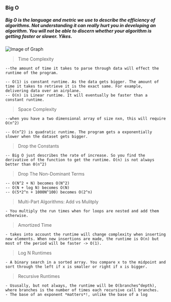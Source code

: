 ### Big O

##### Big O is the language and metric we use to describe the efficiency of algorithms. Not understanding it can really hurt you in developing an algorithm. You will not be able to discern whether your algorithm is getting faster or slower. Yikes.

![Image of Graph](https://cdn-images-1.medium.com/max/1600/1*U4dZWeXgNNrYaedRCuzTIg.png)

> Time Complexity

    --the amount of time it takes to parse through data will effect the runtime of the program.

    -- O(1) is constant runtime. As the data gets bigger. The amount of time it takes to retrieve it is the exact same. For example, delivering data over an airplane.
    -- O(n) is Linear runtime. It will eventually be faster than a constant runtime.

> Space Complexity

    --when you have a two dimensional array of size nxn, this will require O(n^2)

    -- O(n^2) is quadratic runtime. The program gets a exponentially slower when the dataset gets bigger.

> Drop the Constants

    -- Big O just describes the rate of increase. So you find the derivative of the function to get the runtime. O(n) is not always better than 0(n^2)

> Drop The Non-Dominant Terms

    -- O(N^2 + N) becomes O(N^2)
    -- O(N + log N) becomes O(N)
    -- O(5*2^n + 1000N^100) becomes O(2^n)

> Multi-Part Algorithms: Add vs Mulitply

    - You multiply the run times when for loops are nested and add them otherwise.

> Amortized Time

    - takes into account the runtime will change complexity when inserting new elements. When new insertions are made, the runtime is O(n) but most of the period will be faster -> O(1).

> Log N Runtimes

    - A binary search in a sorted array. You compare x to the midpoint and sort through the left if x is smaller or right if x is bigger.

> Recursive Runtimes

    - Ususally, but not always, the runtime will be O(branches^depth), where branches is the number of times each recursive call branches.
    - The base of an exponent *matters*!, unlike the base of a log
